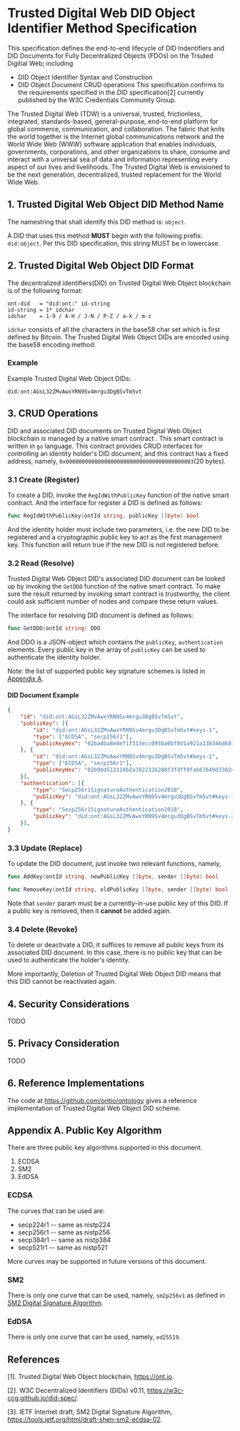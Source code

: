 # Trusted Digital Web DID Object Identifier Method Specification
This specification defines the end-to-end lifecycle of DID Indentifiers and DID Documents for 
Fully Decentralized Objects (FDOs) on the Trsuted Digitial Web; including
- DID Object Identifier Syntax and Construction
- DID Object Document CRUD operations
This specification confirms to 
the requirements specified in the DID specification[2] currently published by 
the W3C Credentials Community Group. 

The Trusted Digital Web (TDW) is a universal, trusted, frictionless, integrated, standards-based, 
general-purpose, end-to-end platform for global commerce, communication, and collaboration.
The fabric that knits the world together is the Internet global communications network and the World Wide Web (WWW) 
software application that enables individuals, governments, corporations, and other organizations to share, 
consume and interact with a universal sea of data and information representing every aspect of our lives and livelihoods.
The Trusted Digital Web is envisioned to be the next generation, decentralized, trusted replacement for the World Wide Web.

## 1. Trusted Digital Web Object DID Method Name
The namestring that shall identify this DID method is: `object`.

A DID that uses this method **MUST** begin with the following prefix: `did:object`. Per this DID specification, this string MUST be in lowercase.

## 2. Trusted Digital Web Object DID Format
The decentralized identifiers(DID) on Trusted Digital Web Object blockchain is of the following format:
```
ont-did   = "did:ont:" id-string 
id-string = 1* idchar
idchar    = 1-9 / A-H / J-N / P-Z / a-k / m-z 
```
`idchar` consists of all the characters in the base58 char set which is first defined by 
Bitcoin. The Trusted Digital Web Object DIDs are encoded using the base58 encoding method.

### Example
Example Trusted Digital Web Object DIDs: 
```
did:ont:AGsL32ZMvAwxYRN9Sv4mrgu3DgBSvTm5vt
```
## 3. CRUD Operations
DID and associated DID documents on Trusted Digital Web Object blockchain is managed by a native smart contract
. This smart contract is written in `go` language. This contract provides CRUD interfaces for 
controlling an identity holder's DID document, and this contract has a fixed address, namely, `0x0000000000000000000000000000000000000003`(20 bytes).
 

### 3.1 Create (Register)

To create a DID, invoke the `RegIdWithPublicKey` function of the native smart contract. 
And the interface for register a DID is defined as follows:
```go
func RegIdWIthPublicKey(ontId string, publicKey []byte) bool 
```
And the identity holder must include two parameters, i.e. the new DID to be registered and a cryptographic 
public key to act as the first management key. 
This function will return true if the new DID is not registered before.

### 3.2 Read (Resolve)
Trusted Digital Web Object DID's associated DID document can be looked up by invoking the `GetDDO` function of the native smart contract. 
To make sure the result returned by invoking smart contract is trustworthy, the client could ask sufficient number of nodes 
and compare these return values.

The interface for resolving DID document is defined as follows:
```go
func GetDDO(ontId string) DDO
```
And DDO is a JSON-object which contains the `publicKey`, `authentication` elements.
Every public key in the array of `publicKey` can be used to authenticate the identity holder.

Note: the list of supported public key signature schemes is listed in [Appendix A](#appendix-a-public-key-algorithm).

#### DID Document Example 
```json
{
    "id": "did:ont:AGsL32ZMvAwxYRN9Sv4mrgu3DgBSvTm5vt",
    "publicKey": [{
        "id": "did:ont:AGsL32ZMvAwxYRN9Sv4mrgu3DgBSvTm5vt#keys-1",
        "type": ["ECDSA", "secp256r1"],
        "publicKeyHex": "02ba8ba8e8ef1f313ecc095ba0bf0d1a921a138346d6817812714f4a9e4cca8ccf"
    }, {
        "id": "did:ont:AGsL32ZMvAwxYRN9Sv4mrgu3DgBSvTm5vt#keys-2",
        "type": ["ECDSA", "secp256r1"],
        "publicKeyHex": "02b9bd513110b2a7822326280f3fdff9fa667649d3302428a0ab6fb796c6f3201b"
    }],
    "authentication": [{
        "type": "Secp256r1SignatureAuthentication2018",
        "publicKey": "did:ont:AGsL32ZMvAwxYRN9Sv4mrgu3DgBSvTm5vt#keys-1"
    }, {
        "type": "Secp256r1SignatureAuthentication2018",
        "publicKey": "did:ont:AGsL32ZMvAwxYRN9Sv4mrgu3DgBSvTm5vt#keys-2"
    }],
}
```

### 3.3 Update (Replace)

To update the DID document, just invoke two relevant functions, namely, 
```go
func AddKey(ontId string, newPublicKey []byte, sender []byte) bool
```
```go
func RemoveKey(ontId string, oldPublicKey []byte, sender []byte) bool
```
Note that `sender` param must be a currently-in-use public key of this DID.
If a public key is removed, then it **cannot** be added again.

### 3.4 Delete (Revoke)

To delete or deactivate a DID, it suffices to remove all public keys from its associated 
DID document. In this case, there is no public key that can be used to authenticate the holder's 
identity. 

More importantly, Deletion of Trusted Digital Web Object DID means that this DID cannot be reactivated again. 

## 4. Security Considerations
TODO

## 5. Privacy Consideration
TODO

## 6. Reference Implementations
The code at https://github.com/ontio/ontology gives a reference implementation of Trusted Digital Web Object DID scheme.

## Appendix A. Public Key Algorithm 
There are three public key algorithms supported in this document. 
1. ECDSA
2. SM2
3. EdDSA

### ECDSA 
The curves that can be used are: 

- secp224r1 -- same as nistp224
- secp256r1 -- same as nistp256 
- secp384r1 -- same as nistp384 
- secp521r1 -- same as nistp521

More curves may be supported in future versions of this document. 

### SM2 

There is only one curve that can be used, namely, `sm2p256v1` as defined in [SM2 Digital Signature Algorithm](https://tools.ietf.org/html/draft-shen-sm2-ecdsa-02#appendix-D). 

### EdDSA
There is only one curve that can be used, namely, `ed25519`. 

## References
[1]. Trusted Digital Web Object blockchain, https://ont.io.

[2]. W3C Decentralized Identifiers (DIDs) v0.11, https://w3c-ccg.github.io/did-spec/.

[3]. IETF Internet draft, SM2 Digital Signature Algorithm, https://tools.ietf.org/html/draft-shen-sm2-ecdsa-02.
